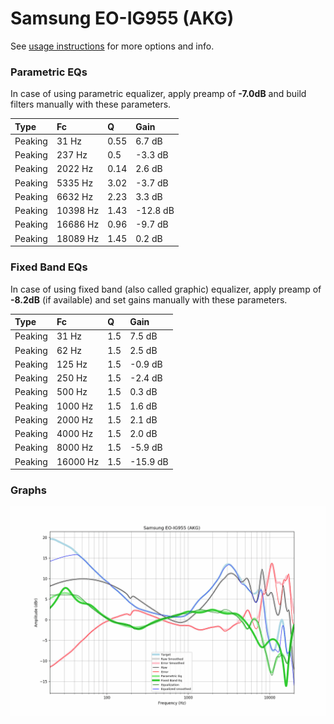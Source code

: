 # Samsung EO-IG955 (AKG)
See [usage instructions](https://github.com/jaakkopasanen/AutoEq#usage) for more options and info.

### Parametric EQs
In case of using parametric equalizer, apply preamp of **-7.0dB** and build filters manually
with these parameters. 


| Type    | Fc       |    Q | Gain     |
|:--------|:---------|:-----|:---------|
| Peaking | 31 Hz    | 0.55 | 6.7 dB   |
| Peaking | 237 Hz   | 0.5  | -3.3 dB  |
| Peaking | 2022 Hz  | 0.14 | 2.6 dB   |
| Peaking | 5335 Hz  | 3.02 | -3.7 dB  |
| Peaking | 6632 Hz  | 2.23 | 3.3 dB   |
| Peaking | 10398 Hz | 1.43 | -12.8 dB |
| Peaking | 16686 Hz | 0.96 | -9.7 dB  |
| Peaking | 18089 Hz | 1.45 | 0.2 dB   |

### Fixed Band EQs
In case of using fixed band (also called graphic) equalizer, apply preamp of **-8.2dB**
(if available) and set gains manually with these parameters.

| Type    | Fc       |   Q | Gain     |
|:--------|:---------|:----|:---------|
| Peaking | 31 Hz    | 1.5 | 7.5 dB   |
| Peaking | 62 Hz    | 1.5 | 2.5 dB   |
| Peaking | 125 Hz   | 1.5 | -0.9 dB  |
| Peaking | 250 Hz   | 1.5 | -2.4 dB  |
| Peaking | 500 Hz   | 1.5 | 0.3 dB   |
| Peaking | 1000 Hz  | 1.5 | 1.6 dB   |
| Peaking | 2000 Hz  | 1.5 | 2.1 dB   |
| Peaking | 4000 Hz  | 1.5 | 2.0 dB   |
| Peaking | 8000 Hz  | 1.5 | -5.9 dB  |
| Peaking | 16000 Hz | 1.5 | -15.9 dB |

### Graphs
![](https://raw.githubusercontent.com/banbeucmas/AutoEq/master/results/banbeucmas/Samsung%20EO-IG955%20(AKG)%20(Sony%20MH755)/Samsung%20EO-IG955%20(AKG).png)